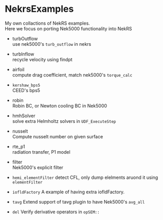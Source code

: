 # NekrsExamples
My own collactions of NekRS examples.     
Here we focus on porting Nek5000 functionality into NekRS

- turbOutflow        
  use nek5000's `turb_outflow` in nekrs   

- turbInflow        
  recycle velocity using findpt     

- airfoil      
  compute drag coefficient, match nek5000's `torque_calc`

- `kershaw_bps5`        
  CEED's bps5

- robin     
  Robin BC, or Newton cooling BC in Nek5000

- hmhSolver    
  solve extra Helmholtz solvers in `UDF_ExecuteStep`

- nusselt      
  Compute nusselt number on given surface

- rte_p1    
  radiation transfer, P1 model

- filter    
  Nek5000's explicit filter

- `hemi_elementFilter`
  detect CFL, only dump elelments aruond it using `elementFilter`

- `iofldFactory`
  A example of having extra iofldFactory.
  
- `tavg`
  Extend support of tavg plugin to have Nek5000's `avg_all`

- `del`
  Verify derivative operators in `opSEM::`
